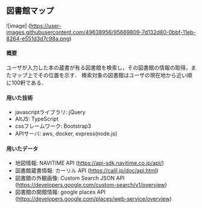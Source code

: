 ## 図書館マップ

![image]
(https://user-images.githubusercontent.com/49638956/95669809-7d132d80-0bbf-11eb-8264-e551d3d7c98a.png)

#### 概要
ユーザが入力した本の蔵書が有る図書館を検索し，その図書館の情報の取得，またマップ上でその位置を示す．
検索対象の図書館はユーザの現在地から近い順に100軒である．

#### 用いた技術
- javascriptライブラリ: jQuery
- AltJS:                TypeScript
- cssフレームワーク:    Bootstrap3
- APIサーバ:            aws, docker, express(node.js)

#### 用いたデータ
- 地図情報:         NAVITIME API (https://api-sdk.navitime.co.jp/api/)
- 図書館蔵書情報:   カーリル API (https://calil.jp/doc/api.html)
- 図書館の外観画像: Custom Search JSON API (https://developers.google.com/custom-search/v1/overview)
- 図書館の開館情報: google places API (https://developers.google.com/places/web-service/overview)
